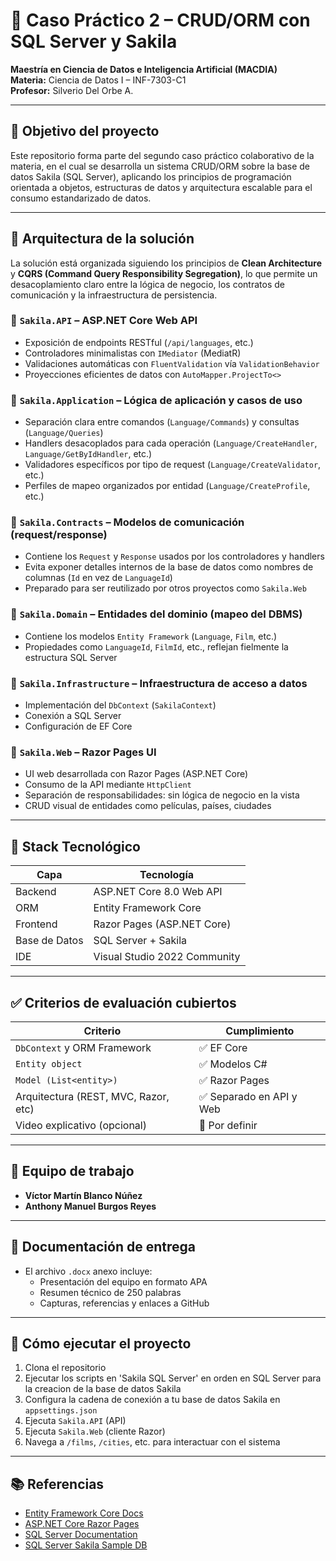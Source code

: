 
# 🧠 Caso Práctico 2 – CRUD/ORM con SQL Server y Sakila

**Maestría en Ciencia de Datos e Inteligencia Artificial (MACDIA)**  
**Materia:** Ciencia de Datos I – INF-7303-C1  
**Profesor:** Silverio Del Orbe A.  

---

## 🎯 Objetivo del proyecto

Este repositorio forma parte del segundo caso práctico colaborativo de la materia, en el cual se desarrolla un sistema CRUD/ORM sobre la base de datos Sakila (SQL Server), aplicando los principios de programación orientada a objetos, estructuras de datos y arquitectura escalable para el consumo estandarizado de datos.

---

## 🧱 Arquitectura de la solución

La solución está organizada siguiendo los principios de **Clean Architecture** y **CQRS (Command Query Responsibility Segregation)**, lo que permite un desacoplamiento claro entre la lógica de negocio, los contratos de comunicación y la infraestructura de persistencia.

### 🔹 `Sakila.API` – ASP.NET Core Web API
- Exposición de endpoints RESTful (`/api/languages`, etc.)
- Controladores minimalistas con `IMediator` (MediatR)
- Validaciones automáticas con `FluentValidation` vía `ValidationBehavior`
- Proyecciones eficientes de datos con `AutoMapper.ProjectTo<>`

### 🔹 `Sakila.Application` – Lógica de aplicación y casos de uso
- Separación clara entre comandos (`Language/Commands`) y consultas (`Language/Queries`)
- Handlers desacoplados para cada operación (`Language/CreateHandler`, `Language/GetByIdHandler`, etc.)
- Validadores específicos por tipo de request (`Language/CreateValidator`, etc.)
- Perfiles de mapeo organizados por entidad (`Language/CreateProfile`, etc.)

### 🔹 `Sakila.Contracts` – Modelos de comunicación (request/response)
- Contiene los `Request` y `Response` usados por los controladores y handlers
- Evita exponer detalles internos de la base de datos como nombres de columnas (`Id` en vez de `LanguageId`)
- Preparado para ser reutilizado por otros proyectos como `Sakila.Web`

### 🔹 `Sakila.Domain` – Entidades del dominio (mapeo del DBMS)
- Contiene los modelos `Entity Framework` (`Language`, `Film`, etc.)
- Propiedades como `LanguageId`, `FilmId`, etc., reflejan fielmente la estructura SQL Server

### 🔹 `Sakila.Infrastructure` – Infraestructura de acceso a datos
- Implementación del `DbContext` (`SakilaContext`)
- Conexión a SQL Server
- Configuración de EF Core

### 🔹 `Sakila.Web` – Razor Pages UI
- UI web desarrollada con Razor Pages (ASP.NET Core)
- Consumo de la API mediante `HttpClient`
- Separación de responsabilidades: sin lógica de negocio en la vista
- CRUD visual de entidades como películas, países, ciudades

---

## 🧰 Stack Tecnológico

| Capa         | Tecnología                    |
|--------------|-------------------------------|
| Backend      | ASP.NET Core 8.0 Web API      |
| ORM          | Entity Framework Core         |
| Frontend     | Razor Pages (ASP.NET Core)    |
| Base de Datos| SQL Server + Sakila           |
| IDE          | Visual Studio 2022 Community  |

---

## ✅ Criterios de evaluación cubiertos

| Criterio                              | Cumplimiento   |
|---------------------------------------|----------------|
| `DbContext` y ORM Framework           | ✅ EF Core      |
| `Entity object`                       | ✅ Modelos C#   |
| `Model (List<entity>)`               | ✅ Razor Pages  |
| Arquitectura (REST, MVC, Razor, etc) | ✅ Separado en API y Web |
| Video explicativo (opcional)         | 🚧 Por definir  |

---

## 👥 Equipo de trabajo

- **Víctor Martín Blanco Núñez**  
- **Anthony Manuel Burgos Reyes**

---

## 📄 Documentación de entrega

- El archivo `.docx` anexo incluye:
  - Presentación del equipo en formato APA
  - Resumen técnico de 250 palabras
  - Capturas, referencias y enlaces a GitHub

---

## 🚀 Cómo ejecutar el proyecto

1. Clona el repositorio
2. Ejecutar los scripts en 'Sakila SQL Server' en orden en SQL Server para la creacion de la base de datos Sakila
3. Configura la cadena de conexión a tu base de datos Sakila en `appsettings.json`
4. Ejecuta `Sakila.API` (API)
5. Ejecuta `Sakila.Web` (cliente Razor)
6. Navega a `/films`, `/cities`, etc. para interactuar con el sistema

---

## 📚 Referencias

- [Entity Framework Core Docs](https://learn.microsoft.com/en-us/ef/core/)
- [ASP.NET Core Razor Pages](https://learn.microsoft.com/en-us/aspnet/core/razor-pages/)
- [SQL Server Documentation](https://learn.microsoft.com/en-us/sql/)
- [SQL Server Sakila Sample DB](https://github.com/jOOQ/sakila/tree/main)